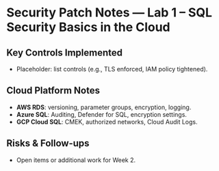 
# Security Patch Notes — Lab 1 – SQL Security Basics in the Cloud

## Key Controls Implemented
- Placeholder: list controls (e.g., TLS enforced, IAM policy tightened).

## Cloud Platform Notes
- **AWS RDS**: versioning, parameter groups, encryption, logging.
- **Azure SQL**: Auditing, Defender for SQL, encryption settings.
- **GCP Cloud SQL**: CMEK, authorized networks, Cloud Audit Logs.

## Risks & Follow-ups
- Open items or additional work for Week 2.
